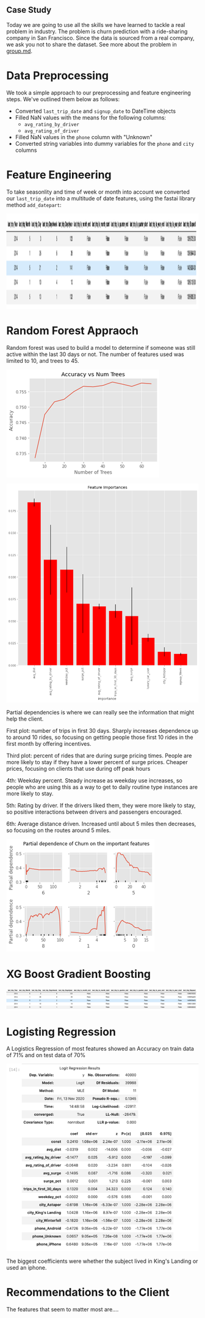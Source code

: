 ## Case Study

Today we are going to use all the skills we have learned to tackle a real
problem in industry. The problem is churn prediction with a ride-sharing
company in San Francisco.  Since the data is sourced from a real company, we
ask you not to share the dataset. See more about the problem in
[group.md](group.md). 

# Data Preprocessing
We took a simple approach to our preprocessing and feature engineering steps.  We've outlined them below as follows:  
- Converted `last_trip_date` and `signup_date` to DateTime objects
- Filled NaN values with the means for the following columns:  
  - `avg_rating_by_driver`
  - `avg_rating_of_driver`
- Filled NaN values in the `phone` column with "Unknown"
- Converted string variables into dummy variables for the `phone` and `city` columns

# Feature Engineering
To take seasonlity and time of week or month into account we converted our `last_trip_date` into a multitude of date features, using the fastai library method `add_datepart`:  

<p align="center">
  <img align="center" src="/img/date_time_columns.png" height="250" width="1000">
</p>

# Random Forest Appraoch

Random forest was used to build a model to determine if someone was still active within the last 30 days or not. The number of features used was limited to 10, and trees to 45. 

![alt text](./img/trees.png)



![alt text](./img/feature_imp.png)

Partial dependencies is where we can really see the information that might help the client. 

First plot: number of trips in first 30 days. Sharply increases dependence up to around 10 rides, so focusing on getting people those first 10 rides in the first month by offering incentives.

Third plot: percent of rides that are during surge pricing times. People are more likely to stay if they have a lower percent of surge prices. Cheaper prices, focusing on clients that use during off peak hours

4th: Weekday percent. Steady increase as weekday use increases, so people who are using this as a way to get to daily routine type instances are more likely to stay.

5th: Rating by driver. If the drivers liked them, they were more likely to stay, so positive interactions between drivers and passengers encouraged.

6th: Average distance driven. Increased until about 5 miles then decreases, so focusing on the routes around 5 miles. 

![alt text](./img/partial_dep.png)

# XG Boost Gradient Boosting

<p>
  <img align="center" src="/img/date_time_columns.png" width="600">
</p>

# Logisting Regression

A Logistics Regression of most features showed an Accuracy on train data of 71% and on test data of 70%

![Log Reg](/img/LogRegModel.png)

The biggest coefficients were whether the subject lived in King's Landing or used an iphone.

# Recommendations to the Client

The features that seem to matter most are.... 

